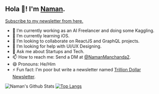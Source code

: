 ## Hola 👋! I'm [Naman](https://twitter.com/NamanManchanda2).
[Subscribe to my newsletter from here.](http://namanmanchanda.substack.com)

- 🔭 I’m currently working as an AI Freelancer and doing some Kaggling.
- 🌱 I’m currently learning iOS.
- 👯 I’m looking to collaborate on ReactJS and GraphQL projects.
- 🤔 I’m looking for help with UI/UX Designing.
- 💬 Ask me about Startups and Tech.
- 📫 How to reach me: Send a DM at [@NamanManchanda2](https://twitter.com/NamanManchanda2).
- 😄 Pronouns: He/Him
- ⚡ Fun fact: I'm poor but write a newsletter named [Trillion Dollar Newsletter](https://namanmanchanda.substack.com).

![Naman's Github Stats](https://github-readme-stats.vercel.app/api?username=namanmanchanda09&show_icons=true&hide_border=true&theme=calm)
[![Top Langs](https://github-readme-stats.vercel.app/api/top-langs/?username=namanmanchanda09&layout=compact&theme=omni)](https://github.com/namanmanchanda09/)
